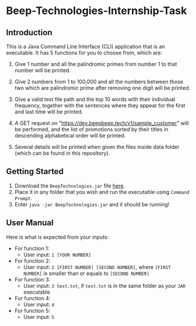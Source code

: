 # Beep-Technologies-Internship-Task

## Introduction
This is a Java Command Line Interface (CLI) application that is an executable. It has 5 functions for you to choose
from, which are:
1. Give 1 number and all the palindromic primes from number 1 to that number will be printed.

2. Give 2 numbers from 1 to 100,000 and all the numbers between those two which are palindromic prime after removing 
   one digit will be printed.
   
3. Give a valid text file path and the top 10 words with their individual frequency, together with the sentences where 
   they appear for the first and last time will be printed.

4. A GET request on "https://dev.beepbeep.tech/v1/sample_customer" will be performed, and the list of promotions sorted 
   by their titles in descending alphabetical order will be printed.

5. Several details will be printed when given the files inside data folder (which can be found in this repository).

## Getting Started
1. Download the `BeepTechnologies.jar` file [here](https://github.com/ruilingk/Beep-Technologies-Internship-Task/releases/tag/v0.1).
2. Place it in any folder that you wish and run the executable using `Command Prompt`.
3. Enter `java -jar BeepTechnologies.jar` and it should be running!

## User Manual
Here is what is expected from your inputs:
* For function 1:
  - User input: `1 [YOUR NUMBER]`
* For function 2:
  - User input: `2 [FIRST NUMBER] [SECOND NUMBER]`, where `[FIRST NUMBER]` is smaller than or equals to `[SECOND NUMBER]`
* For function 3:
  - User input: `3 test.txt`, if `test.txt` is in the same folder as your `JAR` executable 
* For function 4:
  - User input: `4`
* For function 5:
  - User input: `5`